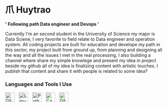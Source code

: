 # 爪 Huytrao

**' Following path Data engineer and Devops '**

Currently I'm an second  student in the University of Science my major is Data Sciene, I very favorite to field relate to Data engineer and operation system. All coding projects are built for education and  develope my path in this sector, my project built from ground up, from planning and designing all the way and all the issues I met in the real processing, I also building a channel where share my simple knowlege and present my idea in project beside my github all of my idea is finalizing content with artistic touches. I publish that content and share it with people is related to some idea?

<p

---

### Languages and Tools I Use

<img align="left" alt="Git" width="30px" style="padding-right:10px;" src="https://cdn.jsdelivr.net/gh/devicons/devicon/icons/git/git-original.svg" />
<img align="left" alt="Linux" width="30px" style="padding-right:10px;" src="https://cdn.jsdelivr.net/gh/devicons/devicon/icons/linux/linux-original.svg" />
<img align="left" alt="Python" width="30px" style="padding-right:10px;" src="https://cdn.jsdelivr.net/gh/devicons/devicon/icons/python/python-plain.svg" />
<img align="left" alt="C++" width="30px" style="padding-right:10px;" src="https://cdn.jsdelivr.net/gh/devicons/devicon/icons/cplusplus/cplusplus-line.svg" />
<img align="left" alt="GitHub" width="30px" style="padding-right:10px;" src="https://cdn.jsdelivr.net/gh/devicons/devicon/icons/github/github-original.svg" />
<br />

#
